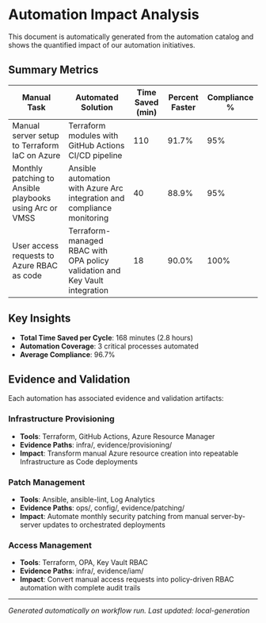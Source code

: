 # Automation Impact Analysis

This document is automatically generated from the automation catalog and shows the quantified impact of our automation initiatives.

## Summary Metrics

| Manual Task | Automated Solution | Time Saved (min) | Percent Faster | Compliance % |
|-------------|-------------------|------------------|----------------|--------------|
| Manual server setup to Terraform IaC on Azure | Terraform modules with GitHub Actions CI/CD pipeline | 110 | 91.7% | 95% |
| Monthly patching to Ansible playbooks using Arc or VMSS | Ansible automation with Azure Arc integration and compliance monitoring | 40 | 88.9% | 95% |
| User access requests to Azure RBAC as code | Terraform-managed RBAC with OPA policy validation and Key Vault integration | 18 | 90.0% | 100% |

## Key Insights

- **Total Time Saved per Cycle**: 168 minutes (2.8 hours)
- **Automation Coverage**: 3 critical processes automated
- **Average Compliance**: 96.7%

## Evidence and Validation

Each automation has associated evidence and validation artifacts:

### Infrastructure Provisioning
- **Tools**: Terraform, GitHub Actions, Azure Resource Manager
- **Evidence Paths**: infra/, evidence/provisioning/
- **Impact**: Transform manual Azure resource creation into repeatable Infrastructure as Code deployments

### Patch Management
- **Tools**: Ansible, ansible-lint, Log Analytics
- **Evidence Paths**: ops/, config/, evidence/patching/
- **Impact**: Automate monthly security patching from manual server-by-server updates to orchestrated deployments

### Access Management
- **Tools**: Terraform, OPA, Key Vault RBAC
- **Evidence Paths**: infra/, evidence/iam/
- **Impact**: Convert manual access requests into policy-driven RBAC automation with complete audit trails


---
*Generated automatically on workflow run. Last updated: local-generation*
